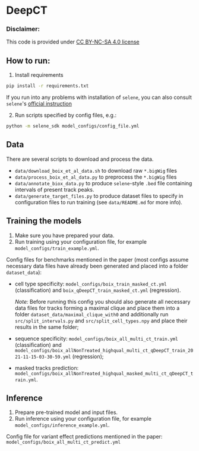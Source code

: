 # DeepCT

### Disclaimer:
This code is provided under [CC BY-NC-SA 4.0 license](https://creativecommons.org/licenses/by-nc-sa/4.0/legalcode.txt)

## How to run:

1. Install requirements
```zsh
pip install -r requirements.txt
```
If you run into any problems with installation of `selene`, you can also consult `selene`'s [official instruction](https://github.com/FunctionLab/selene/blob/master/README.md#installing-selene-from-source)

2. Run scripts specified by config files, e.g.:
```zsh
python -m selene_sdk model_configs/config_file.yml
```

## Data 

There are several scripts to download and process the data.
* `data/download_boix_et_al_data.sh` to download raw `*.bigWig` files
* `data/process_boix_et_al_data.py` to preprocess the `*.bigWig` files
* `data/annotate_biox_data.py` to produce `selene`-style `.bed` file containing intervals of present track peaks.
* `data/generate_target_files.py` to produce dataset files to specify in configuration files to run training (see `data/README.md` for more info).

## Training the models

1. Make sure you have prepared your data.
2. Run training using your configuration file, for example `model_configs/train_example.yml`.

Config files for benchmarks mentioned in the paper (most configs assume necessary data files have already been generated and placed into a folder `dataset_data`):
* cell type specificity: `model_configs/boix_train_masked_ct.yml` (classification) and `boix_qDeepCT_train_masked_ct.yml` (regression). 

    *Note:* Before running this config you should also generate all necessary data files for tracks forming a maximal clique and place them into a folder `dataset_data/maximal_clique_with0` and additionally run `src/split_intervals.py` and `src/split_cell_types.npy` and place their results in the same folder;
* sequence specificity: `model_configs/boix_all_multi_ct_train.yml` (classification) and `model_configs/boix_allNonTreated_highqual_multi_ct_qDeepCT_train_2021-11-15-03-30-59.yml` (regression);
* masked tracks prediction: `model_configs/boix_allNonTreated_highqual_masked_multi_ct_qDeepCT_train.yml`.

## Inference

1. Prepare pre-trained model and input files.
2. Run inference using your configuration file, for example `model_configs/inference_example.yml`.

Config file for variant effect predictions mentioned in the paper: `model_configs/boix_all_multi_ct_predict.yml`